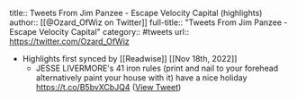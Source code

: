 title:: Tweets From Jim Panzee - Escape Velocity Capital (highlights)
author:: [[@Ozard_OfWiz on Twitter]]
full-title:: "Tweets From Jim Panzee - Escape Velocity Capital"
category:: #tweets
url:: https://twitter.com/Ozard_OfWiz

- Highlights first synced by [[Readwise]] [[Nov 18th, 2022]]
	- JESSE LIVERMORE's 41 iron rules 
	  (print and nail to your forehead alternatively paint your house with it)
	  have a nice holiday https://t.co/B5bvXCbJQ4 ([View Tweet](https://twitter.com/search?q=JESSE%20LIVERMORE%27s%2041%20iron%20rules%20%20%28print%20and%20nail%20to%20your%20forehead%20alternatively%20paint%20your%20house%20with%20it%29%20have%20a%20nice%20holiday%20https%3A//t.co/B5bvXCbJQ4%20%28from%3A%40Ozard_OfWiz%29))